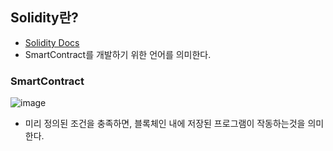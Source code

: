 ## Solidity란?
- [Solidity Docs](https://docs.soliditylang.org/en/v0.8.15/)
- SmartContract를 개발하기 위한 언어를 의미한다.


### SmartContract
![image](https://user-images.githubusercontent.com/79950504/182029471-213ba385-3b6e-4c80-91d8-06d0f337f531.png)
- 미리 정의된 조건을 충족하면, 블록체인 내에 저장된 프로그램이 작동하는것을 의미한다.
